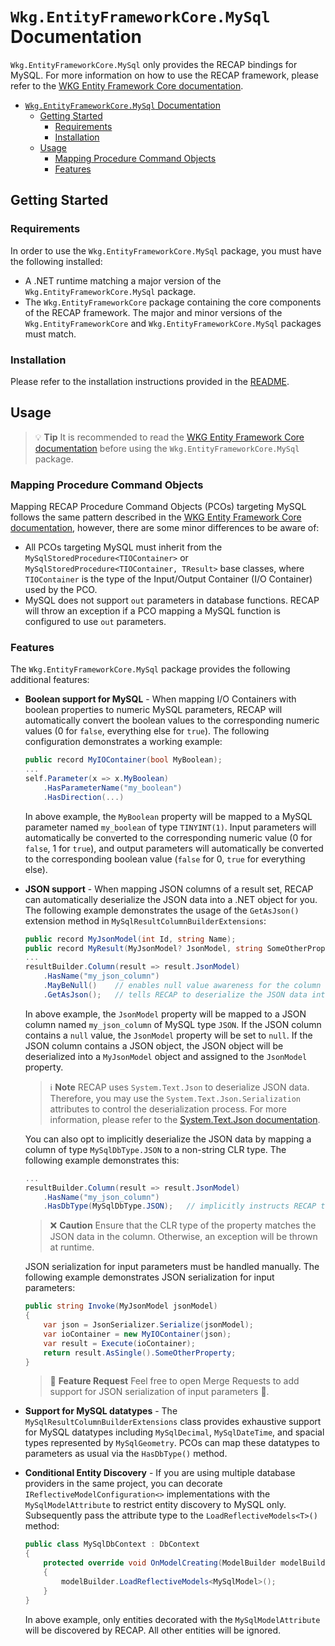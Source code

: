 # `Wkg.EntityFrameworkCore.MySql` Documentation

`Wkg.EntityFrameworkCore.MySql` only provides the RECAP bindings for MySQL. For more information on how to use the RECAP framework, please refer to the [WKG Entity Framework Core documentation](https://git.wkg.lan/WKG/components/wkg-entity-framework-core/-/blob/main/docs/documentation.md).

- [`Wkg.EntityFrameworkCore.MySql` Documentation](#wkgentityframeworkcoremysql-documentation)
  - [Getting Started](#getting-started)
    - [Requirements](#requirements)
    - [Installation](#installation)
  - [Usage](#usage)
    - [Mapping Procedure Command Objects](#mapping-procedure-command-objects)
    - [Features](#features)

## Getting Started

### Requirements

In order to use the `Wkg.EntityFrameworkCore.MySql` package, you must have the following installed:

- A .NET runtime matching a major version of the `Wkg.EntityFrameworkCore.MySql` package.
- The `Wkg.EntityFrameworkCore` package containing the core components of the RECAP framework. The major and minor versions of the `Wkg.EntityFrameworkCore` and `Wkg.EntityFrameworkCore.MySql` packages must match.

### Installation

Please refer to the installation instructions provided in the [README](../README.md).

## Usage

> :bulb: **Tip**
> It is recommended to read the [WKG Entity Framework Core documentation](https://git.wkg.lan/WKG/components/wkg-entity-framework-core/-/blob/main/docs/documentation.md) before using the `Wkg.EntityFrameworkCore.MySql` package.

### Mapping Procedure Command Objects

Mapping RECAP Procedure Command Objects (PCOs) targeting MySQL follows the same pattern described in the [WKG Entity Framework Core documentation](https://git.wkg.lan/WKG/components/wkg-entity-framework-core/-/blob/main/docs/documentation.md#getting-started-with-pco-mapping), however, there are some minor differences to be aware of:

- All PCOs targeting MySQL must inherit from the `MySqlStoredProcedure<TIOContainer>` or `MySqlStoredProcedure<TIOContainer, TResult>` base classes, where `TIOContainer` is the type of the Input/Output Container (I/O Container) used by the PCO.
- MySQL does not support `out` parameters in database functions. RECAP will throw an exception if a PCO mapping a MySQL function is configured to use `out` parameters.

### Features

The `Wkg.EntityFrameworkCore.MySql` package provides the following additional features:

- **Boolean support for MySQL** - When mapping I/O Containers with boolean properties to numeric MySQL parameters, RECAP will automatically convert the boolean values to the corresponding numeric values (0 for `false`, everything else for `true`). The following configuration demonstrates a working example:

    ```csharp
    public record MyIOContainer(bool MyBoolean);
    ...
    self.Parameter(x => x.MyBoolean)
        .HasParameterName("my_boolean")
        .HasDirection(...)
    ```
    
    In above example, the `MyBoolean` property will be mapped to a MySQL parameter named `my_boolean` of type `TINYINT(1)`. Input parameters will automatically be converted to the corresponding numeric value (0 for `false`, 1 for `true`), and output parameters will automatically be converted to the corresponding boolean value (`false` for 0, `true` for everything else).
- **JSON support** - When mapping JSON columns of a result set, RECAP can automatically deserialize the JSON data into a .NET object for you. The following example demonstrates the usage of the `GetAsJson()` extension method in `MySqlResultColumnBuilderExtensions`:

    ```csharp
    public record MyJsonModel(int Id, string Name);
    public record MyResult(MyJsonModel? JsonModel, string SomeOtherProperty);
    ...
    resultBuilder.Column(result => result.JsonModel)
        .HasName("my_json_column")
        .MayBeNull()    // enables null value awareness for the column
        .GetAsJson();   // tells RECAP to deserialize the JSON data into the CLR type of the property
    ```
    
    In above example, the `JsonModel` property will be mapped to a JSON column named `my_json_column` of MySQL type `JSON`. If the JSON column contains a `null` value, the `JsonModel` property will be set to `null`. If the JSON column contains a JSON object, the JSON object will be deserialized into a `MyJsonModel` object and assigned to the `JsonModel` property.

    > :information_source: **Note**
    > RECAP uses `System.Text.Json` to deserialize JSON data. Therefore, you may use the `System.Text.Json.Serialization` attributes to control the deserialization process. For more information, please refer to the [System.Text.Json documentation](https://learn.microsoft.com/en-us/dotnet/api/system.text.json.serialization?view=net-7.0).

    You can also opt to implicitly deserialize the JSON data by mapping a column of type `MySqlDbType.JSON` to a non-string CLR type. The following example demonstrates this:

    ```csharp
    ...
    resultBuilder.Column(result => result.JsonModel)
        .HasName("my_json_column")
        .HasDbType(MySqlDbType.JSON);   // implicitly instructs RECAP to deserialize the JSON data into the CLR type of the property
    ```

    > :x: **Caution**
    > Ensure that the CLR type of the property matches the JSON data in the column. Otherwise, an exception will be thrown at runtime.

    JSON serialization for input parameters must be handled manually. The following example demonstrates JSON serialization for input parameters:

    ```csharp
    public string Invoke(MyJsonModel jsonModel)
    {
        var json = JsonSerializer.Serialize(jsonModel);
        var ioContainer = new MyIOContainer(json);
        var result = Execute(ioContainer);
        return result.AsSingle().SomeOtherProperty;
    }
    ```

    > :pray: **Feature Request**
    > Feel free to open Merge Requests to add support for JSON serialization of input parameters :eyes:.
    
- **Support for MySQL datatypes** - The `MySqlResultColumnBuilderExtensions` class provides exhaustive support for MySQL datatypes including `MySqlDecimal`, `MySqlDateTime`, and spacial types represented by `MySqlGeometry`. PCOs can map these datatypes to parameters as usual via the `HasDbType()` method.
- **Conditional Entity Discovery** - If you are using multiple database providers in the same project, you can decorate `IReflectiveModelConfiguration<>` implementations with the `MySqlModelAttribute` to restrict entity discovery to MySQL only. Subsequently pass the attribute type to the `LoadReflectiveModels<T>()` method:
  
    ```csharp
    public class MySqlDbContext : DbContext
    {
        protected override void OnModelCreating(ModelBuilder modelBuilder)
        {
            modelBuilder.LoadReflectiveModels<MySqlModel>();
        }
    }
    ```
    
    In above example, only entities decorated with the `MySqlModelAttribute` will be discovered by RECAP. All other entities will be ignored.